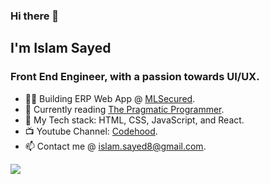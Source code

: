 ### Hi there 👋
## I'm Islam Sayed
### Front End Engineer, with a passion towards UI/UX.

- 👨‍💻 Building ERP Web App @ [MLSecured](https://www.mlsecured.com/).
- 📕 Currently reading [The Pragmatic Programmer](https://pragprog.com/titles/tpp20/the-pragmatic-programmer-20th-anniversary-edition/).
- 🧰 My Tech stack: HTML, CSS, JavaScript, and React.
- 📺 Youtube Channel: [Codehood](https://youtube.com/c/Codehood).
- 📫 Contact me @ [islam.sayed8@gmail.com](islam.sayed8@gmail.com).


![](https://komarev.com/ghpvc/?username=islamCodehood&color=green)
